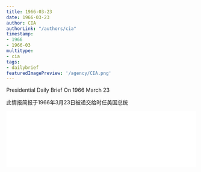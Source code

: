 ```yaml
---
title: 1966-03-23
date: 1966-03-23
author: CIA 
authorLink: "/authors/cia"
timestamp: 
- 1966
- 1966-03
multitype: 
- cia
tags: 
- dailybrief
featuredImagePreview: '/agency/CIA.png'
---
```



Presidential Daily Brief On 1966 March 23

此情报简报于1966年3月23日被递交给时任美国总统

<!--more-->





<div id="over" style="width:100%; overflow:hidden"> <iframe id="sFrame" name="sFrame" frameborder="no" border="0"  allowfullscreen marginwidth="0" scrolling="no" src = " /CIA/1966-03-23.html "  style = " position:absulute; width: 806px; top: 300;" > </iframe> </div>